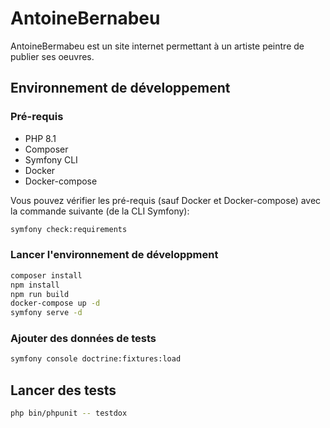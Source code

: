 # AntoineBernabeu

AntoineBermabeu est un site internet permettant à un artiste peintre de publier ses oeuvres.

## Environnement de développement

### Pré-requis

* PHP 8.1
* Composer
* Symfony CLI
* Docker
* Docker-compose

Vous pouvez vérifier les pré-requis (sauf Docker et Docker-compose) avec la commande suivante (de la CLI Symfony):

```bash
symfony check:requirements
```

### Lancer l'environnement de développment

```bash
composer install
npm install
npm run build
docker-compose up -d
symfony serve -d
```

### Ajouter des données de tests

```bash
symfony console doctrine:fixtures:load
```

## Lancer des tests

```bash
php bin/phpunit -- testdox
```